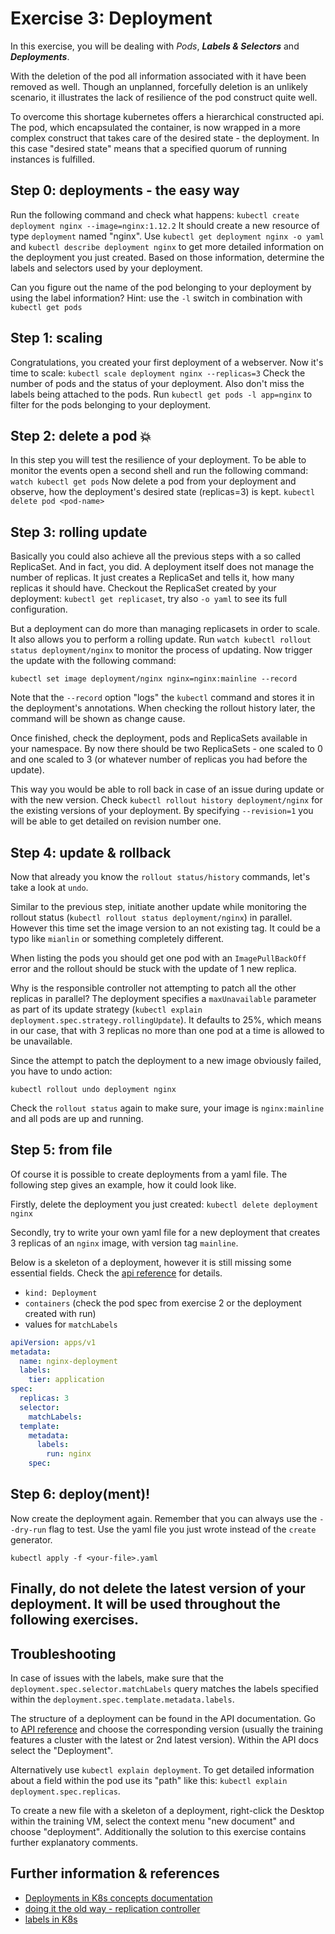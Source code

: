 # Exercise 3: Deployment

In this exercise, you will be dealing with _Pods_, **_Labels & Selectors_** and **_Deployments_**.

With the deletion of the pod all information associated with it have been removed as well. Though an unplanned, forcefully deletion is an unlikely scenario, it illustrates the lack of resilience of the pod construct quite well.

To overcome this shortage kubernetes offers a hierarchical constructed api. The pod, which encapsulated the container, is now wrapped in a more complex construct that takes care of the desired state - the deployment. In this case "desired state" means that a specified quorum of running instances is fulfilled.


## Step 0: deployments - the easy way
Run the following command and check what happens:
`kubectl create deployment nginx --image=nginx:1.12.2`
It should create a new resource of type `deployment` named "nginx". Use `kubectl get deployment nginx -o yaml` and `kubectl describe deployment nginx` to get more detailed information on the deployment you just created. Based on those information, determine the labels and selectors used by your deployment.

Can you figure out the name of the pod belonging to your deployment by using the label information? Hint: use the `-l` switch in combination with `kubectl get pods`

## Step 1: scaling
Congratulations, you created your first deployment of a webserver. Now it's time to scale:
`kubectl scale deployment nginx --replicas=3`
Check the number of pods and the status of your deployment. Also don't miss the labels being attached to the pods. Run `kubectl get pods -l app=nginx` to filter for the pods belonging to your deployment.

## Step 2: delete a pod :boom:
In this step you will test the resilience of your deployment. To be able to monitor the events open a second shell and run the following command:
`watch kubectl get pods`
Now delete a pod from your deployment and observe, how the deployment's desired state (replicas=3) is kept.
`kubectl delete pod <pod-name>`

## Step 3: rolling update
Basically you could also achieve all the previous steps with a so called ReplicaSet. And in fact, you did. A deployment itself does not manage the number of replicas. It just creates a ReplicaSet and tells it, how many replicas it should have.
Checkout the ReplicaSet created by your deployment:
`kubectl get replicaset`, try also `-o yaml` to see its full configuration.

But a deployment can do more than managing replicasets in order to scale. It also allows you to perform a rolling update. Run `watch kubectl rollout status deployment/nginx` to monitor the process of updating. Now trigger the update with the following command:

`kubectl set image deployment/nginx nginx=nginx:mainline --record`

Note that the `--record` option "logs" the `kubectl` command and stores it in the deployment's annotations. When checking the rollout history later, the command will be shown as change cause.

Once finished, check the deployment, pods and ReplicaSets available in your namespace. By now there should be two ReplicaSets - one scaled to 0 and one scaled to 3 (or whatever number of replicas you had before the update).

This way you would be able to roll back in case of an issue during update or with the new version. Check `kubectl rollout history deployment/nginx` for the existing versions of your deployment. By specifying `--revision=1` you will be able to get detailed on revision number one.


## Step 4: update & rollback
Now that already you know the `rollout status/history` commands, let's take a look at `undo`. 

Similar to the previous step, initiate another update while monitoring the rollout status (`kubectl rollout status deployment/nginx`) in parallel. However this time set the image version to an not existing tag. It could be a typo like `mianlin` or something completely different.

When listing the pods you should get one pod with an `ImagePullBackOff` error and the rollout should be stuck with the update of 1 new replica. 

Why is the responsible controller not attempting to patch all the other replicas in parallel? The deployment specifies a `maxUnavailable` parameter as part of its update strategy (`kubectl explain deployment.spec.strategy.rollingUpdate`). It defaults to 25%, which means in our case, that with 3 replicas no more than one pod at a time is allowed to be unavailable.

Since the attempt to patch the deployment to a new image obviously failed, you have to undo action:

`kubectl rollout undo deployment nginx`

Check the `rollout status` again to make sure, your image is `nginx:mainline` and all pods are up and running.

## Step 5: from file
Of course it is possible to create deployments from a yaml file. The following step gives an example, how it could look like.

Firstly, delete the deployment you just created:
`kubectl delete deployment nginx`

Secondly, try to write your own yaml file for a new deployment that creates 3 replicas of an `nginx` image, with version tag `mainline`.

Below is a skeleton of a deployment, however it is still missing some essential fields. Check the [api reference](https://kubernetes.io/docs/reference/generated/kubernetes-api/v1.10/#deployment-v1-apps) for details.

* `kind: Deployment`
* `containers` (check the pod spec from exercise 2 or the deployment created with run)
* values for `matchLabels`

```yaml
apiVersion: apps/v1
metadata:
  name: nginx-deployment
  labels:
    tier: application
spec:
  replicas: 3
  selector:
    matchLabels:
  template:
    metadata:
      labels:
        run: nginx
    spec:
```

## Step 6: deploy(ment)!
Now create the deployment again. Remember that you can always use the `--dry-run` flag to test. Use the yaml file you just wrote instead of the `create` generator.

`kubectl apply -f <your-file>.yaml`

## Finally, do not delete the latest version of your deployment. It will be used throughout the following exercises.

## Troubleshooting
In case of issues with the labels, make sure that the `deployment.spec.selector.matchLabels` query matches the labels specified within the `deployment.spec.template.metadata.labels`.

The structure of a deployment can be found in the API documentation. Go to [API reference](https://kubernetes.io/docs/reference/) and choose the corresponding version (usually the training features a cluster with the latest or 2nd latest version). Within the API docs select the "Deployment".

Alternatively use `kubectl explain deployment`. To get detailed information about a field within the pod use its "path" like this: `kubectl explain deployment.spec.replicas`.

To create a new file with a skeleton of a deployment, right-click the Desktop within the training VM, select the context menu "new document" and choose "deployment". Additionally the solution to this exercise contains further explanatory comments.

## Further information & references
- [Deployments in K8s concepts documentation](https://kubernetes.io/docs/concepts/workloads/controllers/deployment/)
- [doing it the old way - replication controller](https://kubernetes.io/docs/concepts/workloads/controllers/replicationcontroller/)
- [labels in K8s](https://kubernetes.io/docs/concepts/overview/working-with-objects/labels/)
